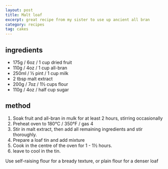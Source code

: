 ```yaml
---
layout: post
title: Malt loaf
excerpt: great recipe from my sister to use up ancient all bran
category: recipes
tag: cakes
---
```


ingredients
-----------

* 175g / 6oz / 1 cup dried fruit
* 110g / 4oz / 1 cup all-bran
* 250ml / &frac12; pint / 1 cup milk
* 2 tbsp malt extract
* 200g / 7oz / 1&frac12; cups flour
* 110g / 4oz / half cup sugar

method
------

1. Soak fruit and all-bran in mulk for at least 2 hours, stirring occasionally
2. Preheat oven to 180&deg;C / 350&deg;F / gas 4
3. Stir in malt extract, then add all remaining ingredients and stir thoroughly.
4. Prepare a loaf tin and add mixture
5. Cook in the centre of the oven for 1 - 1&frac12; hours.
6. leave to cool in the tin.

Use self-raising flour for a bready texture, or plain flour for a denser loaf